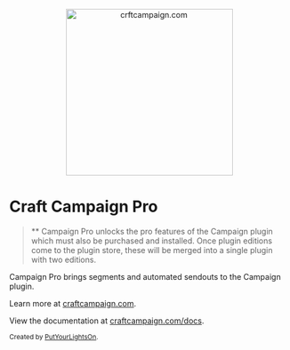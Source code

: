 <p align="center">
   <a href="https://craftcampaign.com/" target="_blank">
     <img width="300" src="https://craftcampaign.com/interface/images/logo.svg?v=20180326a" alt="crftcampaign.com">
   </a>
</p>

# Craft Campaign Pro

> ** Campaign Pro unlocks the pro features of the Campaign plugin which must also be purchased and installed. Once plugin editions come to the plugin store, these will be merged into a single plugin with two editions.

Campaign Pro brings segments and automated sendouts to the Campaign plugin.

Learn more at [craftcampaign.com](https://craftcampaign.com).

View the documentation at [craftcampaign.com/docs](https://craftcampaign.com/docs).

<small>Created by [PutYourLightsOn](https://www.putyourlightson.net/).</small>

